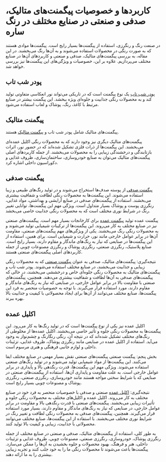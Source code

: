 # کاربردها و خصوصیات پیگمنت‌های متالیک، صدفی و صنعتی در صنایع مختلف در رنگ ساره

در صنعت رنگ و رنگرزی، استفاده از پیگمنت‌ها بسیار رایج است. پیگمنت‌ها موادی هستند که به صورت رنگی در محصولات استفاده می‌شوند و به آن‌ها رنگ می‌بخشند. در این مقاله، به بررسی پیگمنت‌های متالیک، صدفی و صنعتی و کاربردهای آن‌ها در صنایع مختلف می‌پردازیم. علاوه بر این، خصوصیات و ویژگی‌های این پیگمنت‌ها نیز بررسی خواهد شد.

## پودر شب تاب

 [پودر شب تاب](https://dgcheme.com/%d9%be%d9%88%d8%af%d8%b1-%d8%b4%d8%a8-%d8%aa%d8%a7%d8%a8/) یک نوع پیگمنت است که در تاریکی می‌تواند نور انعکاسی متفاوتی تولید کند و به محصولات رنگی جذابیت و جلوه‌ای ویژه ببخشد. این پیگمنت بیشتر در صنایع مرتبط با کاغذ، رنگ، پوشاک و لعاب استفاده می‌شود.

## پیگمنت‌ متالیک

پیگمنت‌های متالیک شامل پودر شب تاب و [پیگمنت متالیک](https://dgcheme.com/metallic-pigments/) هستند.

پیگمنت‌های متالیک دیگری نیز وجود دارند که به محصولات رنگی اکلیل عمده‌ای می‌بخشند. این پیگمنت‌ها از ذرات فلزی تشکیل شده‌اند که در حضور نور، اثرات بازتابندگی و درخشندگی زیبایی را به محصولات می‌بخشند. از جمله کاربردهای اصلی پیگمنت‌های متالیک می‌توان به صنایع خودروسازی، ساختمان‌سازی، ظروف غذایی و دکوراسیون داخلی اشاره کرد.

## پیگمنت‌ صدفی

[پیگمنت‌ صدفی](https://dgcheme.com/pearlescent-pigments/) از پوسته صدف‌ها استخراج می‌شوند و در تولید رنگ‌های طبیعی و زیبا استفاده می‌شوند. این پیگمنت‌ها به محصولات رنگی لطافت و شفافیت بیشتری می‌بخشند. استفاده از پیگمنت‌های صدفی در صنایع آرایشی و بهداشتی، مواد غذایی، رنگرزی پوست و پوشاک بسیار متداول است. ویژگی مهم این پیگمنت‌ها، توانایی تغییر رنگ در شرایط نوری مختلف است که به محصولات رنگی جذابیت خاصی می‌بخشد.

پیگمنت عمده
تولید [پیگمنت‌ عمده](https://dgcheme.com/wholesale-pigment/) برای کارخانجات بسیار مهم است. 
پیگمنت‌های صنعتی نیز در صنایع مختلف به کار می‌روند. این پیگمنت‌ها از ترکیبات شیمیایی تولید می‌شوند و به محصولات رنگی رنگ می‌بخشند. یکی از ویژگی‌های مهم پیگمنت‌های صنعتی، مقاومت آن‌ها در برابر عوامل خارجی مانند نور، حرارت و شیمیایی است. برای همین، استفاده از این پیگمنت‌ها در صنایعی که نیاز به رنگ‌های ماندگار و مقاوم دارند، بسیار رایج است. صنایع پلاستیک، رنگرزی صنعتی، رنگرزی پوشاک و رنگرزی مصنوعات چوبی از جمله کاربردهای اصلی پیگمنت‌های صنعتی هستند.

نتیجه‌گیری:
پیگمنت‌های متالیک، صدفی به عنوان [پیگمنت‌ صنعتی](https://dgcheme.com/) که به محصولات رنگی زیبایی و جذابیت می‌بخشند، در صنایع مختلف استفاده می‌شوند. پودر شب تاب و پیگمنت‌های متالیک به محصولات رنگی جلوه‌ای خاص و درخششی می‌بخشند، در حالی که پیگمنت‌های صدفی به آن‌ها لطافت و شفافیت بیشتری می‌دهند. همچنین، پیگمنت‌های صنعتی با مقاومت بالا در برابر عوامل خارجی، در صنایعی که نیاز به رنگ‌های ماندگار و مقاوم دارند، مورد استفاده قرار می‌گیرند. با توجه به خصوصیات منحصر به فرد این پیگمنت‌ها، صنایع مختلف می‌توانند از آن‌ها برای ایجاد محصولاتی با کیفیت و جذابیت بالا بهره ببرند.

## اکلیل عمده

اکلیل عمده نیز یکی از نوع پیگمنت‌ها است که در تولید رنگ‌ها به کار می‌رود. این پیگمنت‌ها به محصولات رنگی جلوه و تأثیر خاصی می‌بخشند. اکلیل عمده‌ها از مخلوطی از رنگ‌های مختلف تشکیل شده‌اند که در نتیجه آن، رنگی رنگارنگ و چشم‌نواز به وجود می‌آید. استفاده از اکلیل عمده در صنایعی مانند رنگرزی پوشاک، ظروف غذایی، تزئینات داخلی و لوازم جانبی فرهنگی و هنری مرسوم است.

بخش پنجم: پیگمنت صنعتی
پیگمنت‌های صنعتی نقش بسیار مهمی در صنایع مختلف ایفا می‌کنند. این پیگمنت‌ها از مواد شیمیایی تولید می‌شوند و در تولید رنگ‌های صنعتی استفاده می‌شوند. ویژگی مهم این پیگمنت‌ها، قدرت رنگدهی بالا و پایداری در برابر عوامل خارجی است. به علت مقاومت و پایداری آن‌ها، استفاده از پیگمنت‌های صنعتی در صنایعی که با شرایط سختی مواجه هستند مانند خودروسازی، رنگرزی صنعتی، رنگرزی پوشاک و مصنوعات چوبی بسیار رایج است.

نتیجه‌گیری:
[اکلیل عمده](https://dgcheme.com/wholesale-gilitter/) صنعتی و صدفی با خصوصیات منحصر به فرد خود در صنایع مختلف به کار می‌روند. اکلیل عمده و اکلیل‌های مختلف به محصولات رنگی جلوه و تأثیرات زیبایی می‌بخشند. پیگمنت‌های صنعتی با قدرت رنگدهی بالا و مقاومت در برابر عوامل خارجی، در صنایعی که نیاز به رنگ‌های ماندگار و مقاوم دارند، بسیار مورد استفاده قرار می‌گیرند. همچنین، پیگمنت‌های صدفی به محصولات رنگی لطافت و تغییر رنگ در شرایط نوری مختلف می‌بخشند. با استفاده از این پیگمنت‌ها، صنایع مختلف می‌توانند محصولاتی با جذابیت، زیبایی و کیفیت بالا تولید کنند.

به طور کلی، استفاده از پیگمنت‌های متالیک، صدفی و صنعتی در صنایع مختلف از جمله رنگرزی پوشاک، خودروسازی، رنگرزی صنعتی، مصنوعات چوبی، ظروف غذایی و تزئینات داخلی، هنر و فرهنگ، بهبود محصولات و جلوه بخشیدن به آن‌ها را ممکن می‌سازد. پیگمنت‌ها باعث می‌شوند تا محصولات رنگی ما را به خود جلب کنند و تجربه زیبایی بیشتری را به ما ارائه دهند.
